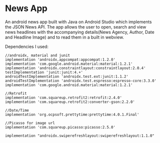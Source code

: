 # News App
An android news app built with Java on Android Studio which implements the JSON News API. The app allows the user to open, search and view news headlines with the accompanying details(News Agency, Author, Date and Headline Image) and to read them in a built in webview.

Dependencies I used:

    //androidx, material and junit
    implementation 'androidx.appcompat:appcompat:1.2.0'
    implementation 'com.google.android.material:material:1.2.1'
    implementation 'androidx.constraintlayout:constraintlayout:2.0.4'
    testImplementation 'junit:junit:4.+'
    androidTestImplementation 'androidx.test.ext:junit:1.1.2'
    androidTestImplementation 'androidx.test.espresso:espresso-core:3.3.0'
    implementation 'com.google.android.material:material:1.2.1'

    //Retrofit
    implementation 'com.squareup.retrofit2:retrofit:2.4.0'
    implementation 'com.squareup.retrofit2:converter-gson:2.2.0'

    //Date/Time
    implementation 'org.ocpsoft.prettytime:prettytime:4.0.1.Final'

    //Picasso for image url
    implementation 'com.squareup.picasso:picasso:2.5.0'

    implementation "androidx.swiperefreshlayout:swiperefreshlayout:1.1.0"
